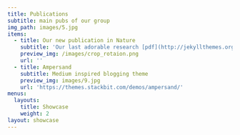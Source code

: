 ```yaml
---
title: Publications
subtitle: main pubs of our group
img_path: images/5.jpg
items:
  - title: Our new publication in Nature
    subtitle: 'Our last adorable research [pdf](http://jekyllthemes.org/)'
    preview_img: /images/crop_rotaion.png
    url: ''
  - title: Ampersand
    subtitle: Medium inspired blogging theme
    preview_img: images/9.jpg
    url: 'https://themes.stackbit.com/demos/ampersand/'
menus:
  layouts:
    title: Showcase
    weight: 2
layout: showcase
---
```

